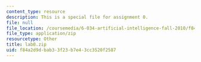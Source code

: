 ```yaml
---
content_type: resource
description: This is a special file for assignment 0.
file: null
file_location: /coursemedia/6-034-artificial-intelligence-fall-2010/f84a2d9dbab33f23b7e43cc3520f2587_lab0.zip
file_type: application/zip
resourcetype: Other
title: lab0.zip
uid: f84a2d9d-bab3-3f23-b7e4-3cc3520f2587
---
```

